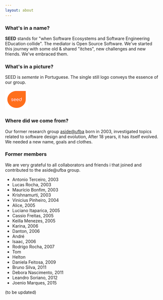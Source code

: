 ```yaml
---
layout: about
---
```


### What's in a name?
 
**SEED** stands for "when Software Ecosystems and Software Engineering EDucation collide". 
The mediator is Open Source Software. 
We've started this journey with some old & shared "itches", 
new challenges and new friends. We've embraced them.

### What's in a picture?

SEED is _semente_ in Portuguese.
The single still logo conveys the essence of our group.

![SEED](./images/logo.png)

### Where did we come from?

Our former research group [aside@ufba](http://aside.dcc.ufba.br/) 
born in 2003,
investigated topics related to software design and evolution, 
After 18 years, it has itself evolved. 
We needed a new name, goals and clothes. 

### Former members

We are very grateful to all collaborators and friends i
that joined and contributed to the aside@ufba group.

+ Antonio Terceiro, 2003
+ Lucas Rocha, 2003
+ Maurício Bonfim, 2003
+ Krishnamurti, 2003
+ Vinicius Pinheiro, 2004
+ Alice, 2005
+ Luciano Itaparica, 2005
+ Cassio Freitas, 2005
+ Keilla Menezes, 2005
+ Karina, 2006
+ Danton, 2006
+ André 
+ Isaac, 2006
+ Rodrigo Rocha, 2007
+ Tom
+ Helton
+ Daniela Feitosa, 2009
+ Bruno Silva, 2011
+ Debora Nascimento, 2011
+ Leandro Soriano, 2012
+ Joenio Marques, 2015

(to be updated)

